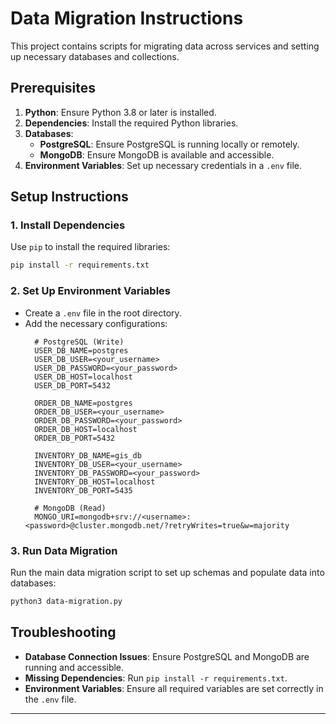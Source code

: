 # **Data Migration Instructions**

This project contains scripts for migrating data across services and setting up necessary databases and collections.

## **Prerequisites**

1. **Python**: Ensure Python 3.8 or later is installed.
2. **Dependencies**: Install the required Python libraries.
3. **Databases**:
   - **PostgreSQL**: Ensure PostgreSQL is running locally or remotely.
   - **MongoDB**: Ensure MongoDB is available and accessible.
4. **Environment Variables**: Set up necessary credentials in a `.env` file.

## **Setup Instructions**

### 1. **Install Dependencies**
Use `pip` to install the required libraries:
```bash
pip install -r requirements.txt
```

### 2. **Set Up Environment Variables**
- Create a `.env` file in the root directory.
- Add the necessary configurations:
  ```plaintext
    # PostgreSQL (Write)
    USER_DB_NAME=postgres
    USER_DB_USER=<your_username>
    USER_DB_PASSWORD=<your_password>
    USER_DB_HOST=localhost
    USER_DB_PORT=5432

    ORDER_DB_NAME=postgres
    ORDER_DB_USER=<your_username>
    ORDER_DB_PASSWORD=<your_password>
    ORDER_DB_HOST=localhost
    ORDER_DB_PORT=5432

    INVENTORY_DB_NAME=gis_db
    INVENTORY_DB_USER=<your_username>
    INVENTORY_DB_PASSWORD=<your_password>
    INVENTORY_DB_HOST=localhost
    INVENTORY_DB_PORT=5435

    # MongoDB (Read)
    MONGO_URI=mongodb+srv://<username>:<password>@cluster.mongodb.net/?retryWrites=true&w=majority
  ```

### 3. **Run Data Migration**

Run the main data migration script to set up schemas and populate data into databases:
```bash
python3 data-migration.py
```

## **Troubleshooting**

- **Database Connection Issues**: Ensure PostgreSQL and MongoDB are running and accessible.
- **Missing Dependencies**: Run `pip install -r requirements.txt`.
- **Environment Variables**: Ensure all required variables are set correctly in the `.env` file.

---

